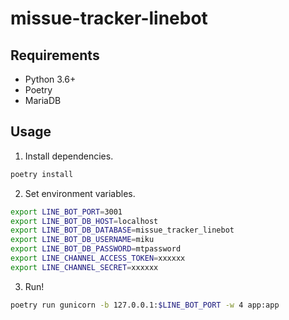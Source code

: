 # missue-tracker-linebot

## Requirements

- Python 3.6+
- Poetry
- MariaDB

## Usage

1. Install dependencies.
```bash
poetry install
```

2. Set environment variables.
```bash
export LINE_BOT_PORT=3001
export LINE_BOT_DB_HOST=localhost
export LINE_BOT_DB_DATABASE=missue_tracker_linebot
export LINE_BOT_DB_USERNAME=miku
export LINE_BOT_DB_PASSWORD=mtpassword
export LINE_CHANNEL_ACCESS_TOKEN=xxxxxx
export LINE_CHANNEL_SECRET=xxxxxx
```

3. Run!
```bash
poetry run gunicorn -b 127.0.0.1:$LINE_BOT_PORT -w 4 app:app
```
